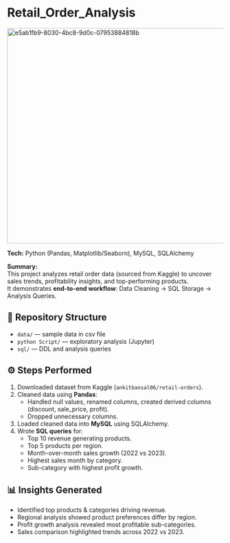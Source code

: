 # Retail_Order_Analysis

<img width="800" height="500" alt="e5ab1fb9-8030-4bc8-9d0c-07953884818b" src="https://github.com/user-attachments/assets/dbfcdef4-0192-4a2a-a8de-9ad205f32ea0" />

**Tech:** Python (Pandas, Matplotlib/Seaborn), MySQL, SQLAlchemy

**Summary:**  
This project analyzes retail order data (sourced from Kaggle) to uncover sales trends, profitability insights, and top-performing products.  
It demonstrates **end-to-end workflow**: Data Cleaning → SQL Storage → Analysis Queries.

## 📂 Repository Structure
- `data/` — sample data in csv file 
- `python Script/` — exploratory analysis (Jupyter)
- `sql/` — DDL and analysis queries


## ⚙️ Steps Performed
1. Downloaded dataset from Kaggle (`ankitbansal06/retail-orders`).
2. Cleaned data using **Pandas**:
   - Handled null values, renamed columns, created derived columns (discount, sale_price, profit).
   - Dropped unnecessary columns.
3. Loaded cleaned data into **MySQL** using SQLAlchemy.
4. Wrote **SQL queries** for:
   - Top 10 revenue generating products.
   - Top 5 products per region.
   - Month-over-month sales growth (2022 vs 2023).
   - Highest sales month by category.
   - Sub-category with highest profit growth.

## 📊 Insights Generated
- Identified top products & categories driving revenue.
- Regional analysis showed product preferences differ by region.
- Profit growth analysis revealed most profitable sub-categories.
- Sales comparison highlighted trends across 2022 vs 2023.



